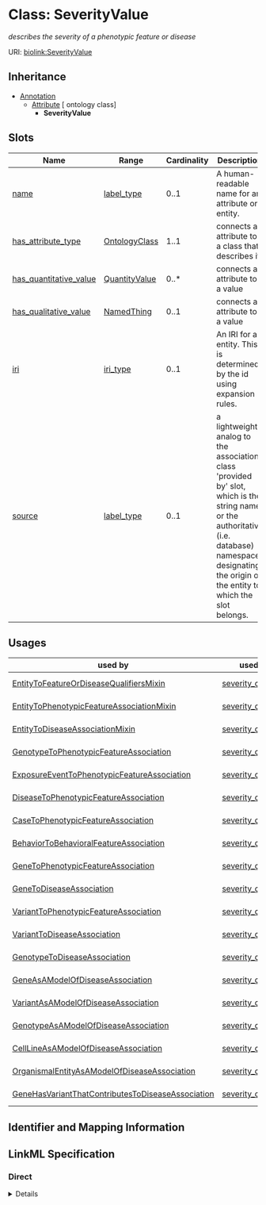 # Class: SeverityValue
_describes the severity of a phenotypic feature or disease_





URI: [biolink:SeverityValue](https://w3id.org/biolink/vocab/SeverityValue)




## Inheritance

* [Annotation](Annotation.md)
    * [Attribute](Attribute.md) [ ontology class]
        * **SeverityValue**




## Slots

| Name | Range | Cardinality | Description  | Info |
| ---  | --- | --- | --- | --- |
| [name](name.md) | [label_type](label_type.md) | 0..1 | A human-readable name for an attribute or entity.  | . |
| [has_attribute_type](has_attribute_type.md) | [OntologyClass](OntologyClass.md) | 1..1 | connects an attribute to a class that describes it  | . |
| [has_quantitative_value](has_quantitative_value.md) | [QuantityValue](QuantityValue.md) | 0..* | connects an attribute to a value  | . |
| [has_qualitative_value](has_qualitative_value.md) | [NamedThing](NamedThing.md) | 0..1 | connects an attribute to a value  | . |
| [iri](iri.md) | [iri_type](iri_type.md) | 0..1 | An IRI for an entity. This is determined by the id using expansion rules.  | . |
| [source](source.md) | [label_type](label_type.md) | 0..1 | a lightweight analog to the association class 'provided by' slot, which is the string name, or the authoritative (i.e. database) namespace, designating the origin of the entity to which the slot belongs.  | . |


## Usages


| used by | used in | type | used |
| ---  | --- | --- | --- |
| [EntityToFeatureOrDiseaseQualifiersMixin](EntityToFeatureOrDiseaseQualifiersMixin.md) | [severity_qualifier](severity_qualifier.md) | range | severity value |
| [EntityToPhenotypicFeatureAssociationMixin](EntityToPhenotypicFeatureAssociationMixin.md) | [severity_qualifier](severity_qualifier.md) | range | severity value |
| [EntityToDiseaseAssociationMixin](EntityToDiseaseAssociationMixin.md) | [severity_qualifier](severity_qualifier.md) | range | severity value |
| [GenotypeToPhenotypicFeatureAssociation](GenotypeToPhenotypicFeatureAssociation.md) | [severity_qualifier](severity_qualifier.md) | range | severity value |
| [ExposureEventToPhenotypicFeatureAssociation](ExposureEventToPhenotypicFeatureAssociation.md) | [severity_qualifier](severity_qualifier.md) | range | severity value |
| [DiseaseToPhenotypicFeatureAssociation](DiseaseToPhenotypicFeatureAssociation.md) | [severity_qualifier](severity_qualifier.md) | range | severity value |
| [CaseToPhenotypicFeatureAssociation](CaseToPhenotypicFeatureAssociation.md) | [severity_qualifier](severity_qualifier.md) | range | severity value |
| [BehaviorToBehavioralFeatureAssociation](BehaviorToBehavioralFeatureAssociation.md) | [severity_qualifier](severity_qualifier.md) | range | severity value |
| [GeneToPhenotypicFeatureAssociation](GeneToPhenotypicFeatureAssociation.md) | [severity_qualifier](severity_qualifier.md) | range | severity value |
| [GeneToDiseaseAssociation](GeneToDiseaseAssociation.md) | [severity_qualifier](severity_qualifier.md) | range | severity value |
| [VariantToPhenotypicFeatureAssociation](VariantToPhenotypicFeatureAssociation.md) | [severity_qualifier](severity_qualifier.md) | range | severity value |
| [VariantToDiseaseAssociation](VariantToDiseaseAssociation.md) | [severity_qualifier](severity_qualifier.md) | range | severity value |
| [GenotypeToDiseaseAssociation](GenotypeToDiseaseAssociation.md) | [severity_qualifier](severity_qualifier.md) | range | severity value |
| [GeneAsAModelOfDiseaseAssociation](GeneAsAModelOfDiseaseAssociation.md) | [severity_qualifier](severity_qualifier.md) | range | severity value |
| [VariantAsAModelOfDiseaseAssociation](VariantAsAModelOfDiseaseAssociation.md) | [severity_qualifier](severity_qualifier.md) | range | severity value |
| [GenotypeAsAModelOfDiseaseAssociation](GenotypeAsAModelOfDiseaseAssociation.md) | [severity_qualifier](severity_qualifier.md) | range | severity value |
| [CellLineAsAModelOfDiseaseAssociation](CellLineAsAModelOfDiseaseAssociation.md) | [severity_qualifier](severity_qualifier.md) | range | severity value |
| [OrganismalEntityAsAModelOfDiseaseAssociation](OrganismalEntityAsAModelOfDiseaseAssociation.md) | [severity_qualifier](severity_qualifier.md) | range | severity value |
| [GeneHasVariantThatContributesToDiseaseAssociation](GeneHasVariantThatContributesToDiseaseAssociation.md) | [severity_qualifier](severity_qualifier.md) | range | severity value |



## Identifier and Mapping Information









## LinkML Specification

<!-- TODO: investigate https://stackoverflow.com/questions/37606292/how-to-create-tabbed-code-blocks-in-mkdocs-or-sphinx -->

### Direct

<details>
```yaml
name: severity value
description: describes the severity of a phenotypic feature or disease
from_schema: https://w3id.org/biolink/biolink-model
is_a: attribute

```
</details>

### Induced

<details>
```yaml
name: severity value
description: describes the severity of a phenotypic feature or disease
from_schema: https://w3id.org/biolink/biolink-model
is_a: attribute
attributes:
  name:
    name: name
    aliases:
    - label
    - display name
    - title
    exact_mappings:
    - gff3:Name
    - gpi:DB_Object_Name
    narrow_mappings:
    - dct:title
    - WIKIDATA_PROPERTY:P1476
    description: A human-readable name for an attribute or entity.
    in_subset:
    - translator_minimal
    - samples
    from_schema: https://w3id.org/biolink/biolink-model
    slot_uri: rdfs:label
    alias: name
    owner: severity value
    range: label type
  has attribute type:
    name: has attribute type
    narrow_mappings:
    - LOINC:has_modality_type
    - LOINC:has_view_type
    description: connects an attribute to a class that describes it
    in_subset:
    - samples
    from_schema: https://w3id.org/biolink/biolink-model
    domain: attribute
    multivalued: false
    alias: has_attribute_type
    owner: severity value
    range: ontology class
    required: true
  has quantitative value:
    name: has quantitative value
    exact_mappings:
    - qud:quantityValue
    narrow_mappings:
    - SNOMED:has_concentration_strength_numerator_value
    - SNOMED:has_presentation_strength_denominator_value
    - SNOMED:has_presentation_strength_numerator_value
    description: connects an attribute to a value
    in_subset:
    - samples
    from_schema: https://w3id.org/biolink/biolink-model
    domain: attribute
    multivalued: true
    alias: has_quantitative_value
    owner: severity value
    range: quantity value
  has qualitative value:
    name: has qualitative value
    description: connects an attribute to a value
    in_subset:
    - samples
    from_schema: https://w3id.org/biolink/biolink-model
    domain: attribute
    multivalued: false
    alias: has_qualitative_value
    owner: severity value
    range: named thing
  iri:
    name: iri
    exact_mappings:
    - WIKIDATA_PROPERTY:P854
    description: An IRI for an entity. This is determined by the id using expansion
      rules.
    in_subset:
    - translator_minimal
    - samples
    from_schema: https://w3id.org/biolink/biolink-model
    alias: iri
    owner: severity value
    range: iri type
  source:
    name: source
    description: a lightweight analog to the association class 'provided by' slot,
      which is the string name, or the authoritative (i.e. database) namespace, designating
      the origin of the entity to which the slot belongs.
    in_subset:
    - translator_minimal
    from_schema: https://w3id.org/biolink/biolink-model
    alias: source
    owner: severity value
    range: label type

```
</details>